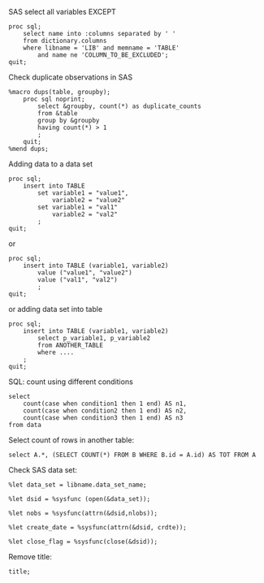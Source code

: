 
SAS select all variables EXCEPT 

    proc sql;
        select name into :columns separated by ' ' 
        from dictionary.columns
        where libname = 'LIB' and memname = 'TABLE' 
            and name ne 'COLUMN_TO_BE_EXCLUDED';
    quit;

Check duplicate observations in SAS

    %macro dups(table, groupby);
        proc sql noprint;
            select &groupby, count(*) as duplicate_counts
            from &table
            group by &groupby
            having count(*) > 1
            ;
        quit;
    %mend dups;

Adding data to a data set

    proc sql;
        insert into TABLE
            set variable1 = "value1",
                variable2 = "value2"
            set variable1 = "val1"
                variable2 = "val2"
            ;
    quit;

or
 
    proc sql;
        insert into TABLE (variable1, variable2)
            value ("value1", "value2")
            value ("val1", "val2")
            ;
    quit;

or adding data set into table

    proc sql;
        insert into TABLE (variable1, variable2)
            select p_variable1, p_variable2
            from ANOTHER_TABLE
            where ....
        ;
    quit;

SQL: count using different conditions

    select
        count(case when condition1 then 1 end) AS n1,
        count(case when condition2 then 1 end) AS n2,
        count(case when condition3 then 1 end) AS n3
    from data

Select count of rows in another table:
    
    select A.*, (SELECT COUNT(*) FROM B WHERE B.id = A.id) AS TOT FROM A

Check SAS data set:

    %let data_set = libname.data_set_name;

    %let dsid = %sysfunc (open(&data_set));

    %let nobs = %sysfunc(attrn(&dsid,nlobs));

    %let create_date = %sysfunc(attrn(&dsid, crdte));

    %let close_flag = %sysfunc(close(&dsid));

Remove title:
    
    title;
